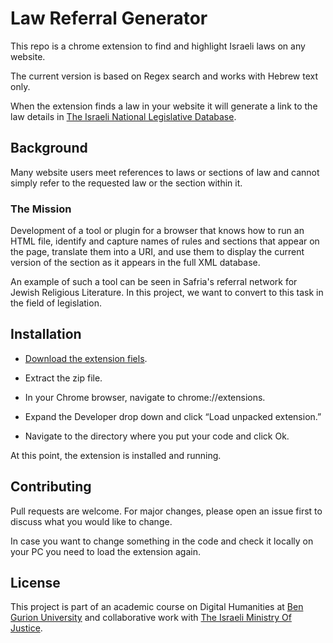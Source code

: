 # Law Referral Generator
This repo is a chrome extension to find and highlight Israeli laws on any website.

The current version is based on Regex search and works with Hebrew text only. 

When the extension finds a law in your website it will generate a link to the law details in   [The Israeli National Legislative Database](https://main.knesset.gov.il/Activity/Legislation/Laws/Pages/LawHome.aspx).


## Background
Many website users meet references to laws or sections of law and cannot simply refer to the requested law or the section within it.

### The Mission
Development of a tool or plugin for a browser that knows how to run an HTML file, identify and capture names of rules and sections that appear on the page, translate them into a URI, and use them to display the current version of the section as it appears in the full XML database.

An example of such a tool can be seen in Safria's referral network for Jewish Religious Literature. In this project, we want to convert to this task in the field of legislation.

## Installation

* [Download the extension fiels](https://github.com/vardidanielle/LawReferralGenerator/archive/yishay.zip
).

* Extract the zip file.

* In your Chrome browser, navigate to chrome://extensions.

* Expand the Developer drop down and click “Load unpacked extension.”

* Navigate to the directory where you put your code and click Ok.

At this point, the extension is installed and running. 





## Contributing
Pull requests are welcome. For major changes, please open an issue first to discuss what you would like to change.

In case you want to change something in the code and check it locally on your PC you need to load the extension again.


## License
This project is part of an academic course on Digital Humanities at [Ben Gurion University](https://in.bgu.ac.il/en/pages/default.aspx) and collaborative work with [The Israeli Ministry Of Justice](https://www.gov.il/he/departments/ministry_of_justice).
